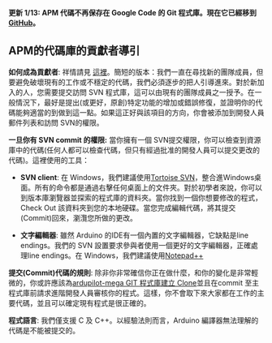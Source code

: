**更新 1/13: APM 代碼不再保存在 Google Code 的 Git 程式庫。現在它已經移到 [GitHub](https://github.com/diydrones)。**

## APM的代碼庫的貢獻者導引 ##

**如何成為貢獻者**: 祥情請見 [這裡](http://diydrones.com/profiles/blogs/how-to-contribute-to-the)。簡短的版本：我們一直在尋找新的團隊成員，但要避免破壞現有的工作或不穩定的代碼，我們必須逐步的把人引導進來。對於新加入的人，您需要提交訪問 SVN 程式庫，這可以由現有的團隊成員之一授予。在一般情況下，最好是提出(或更好，原創)特定功能的增加或錯誤修復，並證明你的代碼能夠適當的到做到這一點。如果這正好與該項目的方向，你會被添加到開發人員郵件列表和訪問 SVN的權限。

**一旦你有 SVN commit 的權限:** 當你擁有一個 SVN提交權限，你可以檢查到資源庫中的代碼(任何人都可以檢查代碼，但只有經過批准的開發人員可以提交更改的代碼)。這裡使用的工具：

  * **SVN client**: 在 Windows，我們建議使用[Tortoise SVN](http://tortoisesvn.tigris.org/)，整合進Windows桌面。所有的命令都是通過右擊任何桌面上的文件夾。對於初學者來說，你可以到版本庫瀏覽器並探索的程式庫的資料夾。當你找到一個你想要修改的程式，Check Out 該資料夾到您的本地硬碟​​。當您完成編輯代碼，將其提交(Commit)回來，瀏灠您所做的更改。

  * **文字編輯器**: 雖然 Arduino 的IDE有一個內置的文字編輯器，它缺點是line endings。我們的 SVN 設置要求參與者使用一個更好的文字編輯器，正確處理line endings。在 Windows，我們建議使用[Notepad++](http://notepad-plus-plus.org/)

**提交(Commit)代碼的規則**: 除非你非常確信你正在做什麼，和你的變化是非常輕微的，你或許應該為[ardupilot-mega GIT 程式庫](http://code.google.com/p/ardupilot-mega/source/clones)[建立 Clone](http://code.google.com/p/ardupilot-mega/wiki/GitCLI)並且在commit 至主程式庫前請求進階開發人員審核你的程式。這樣，你不會取下來大家都在工作的主要代碼，並且可以確定現有程式是很正確的。

**程式語言**: 我們僅支援 C 及 C++。以經驗法則而言，Arduino 編譯器無法理解的代碼是不能被提交的。